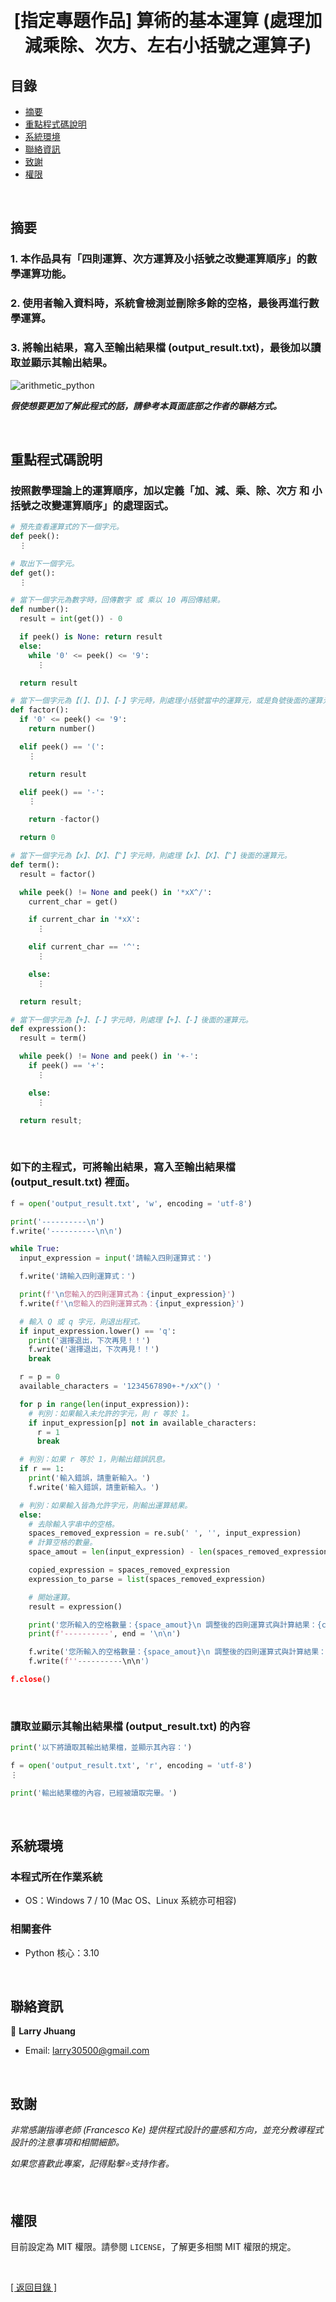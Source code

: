 <h1 align="center">
  <br>
  [指定專題作品] 算術的基本運算 (處理加減乘除、次方、左右小括號之運算子)
</h1>


## 目錄
* [摘要](#摘要)
* [重點程式碼說明](#重點說明)
* [系統環境](#系統環境)
* [聯絡資訊](#聯絡資訊)
* [致謝](#致謝)
* [權限](#權限)

&nbsp;

## 摘要
### 1. 本作品具有「四則運算、次方運算及小括號之改變運算順序」的數學運算功能。
### 2. 使用者輸入資料時，系統會檢測並刪除多餘的空格，最後再進行數學運算。
### 3. 將輸出結果，寫入至輸出結果檔 (output_result.txt)，最後加以讀取並顯示其輸出結果。

![arithmetic_python](images/arithmetic_python.gif)

<strong><em>假使想要更加了解此程式的話，請參考本頁面底部之作者的聯絡方式。</em></strong>

&nbsp;

## 重點程式碼說明
### 按照數學理論上的運算順序，加以定義「加、減、乘、除、次方 和 小括號之改變運算順序」的處理函式。
```python
# 預先查看運算式的下一個字元。
def peek():
  ⋮

# 取出下一個字元。
def get():
  ⋮

# 當下一個字元為數字時，回傳數字 或 乘以 10 再回傳結果。
def number():
  result = int(get()) - 0

  if peek() is None: return result
  else:
    while '0' <= peek() <= '9':
      ⋮

  return result

# 當下一個字元為【(】、【)】、【-】字元時，則處理小括號當中的運算元，或是負號後面的運算元。
def factor():  
  if '0' <= peek() <= '9':
    return number()

  elif peek() == '(':
    ⋮

    return result

  elif peek() == '-':
    ⋮

    return -factor()

  return 0

# 當下一個字元為【x】、【X】、【^】字元時，則處理【x】、【X】、【^】後面的運算元。
def term():
  result = factor()

  while peek() != None and peek() in '*xX^/':
    current_char = get()

    if current_char in '*xX':
      ⋮

    elif current_char == '^':
      ⋮

    else:
      ⋮

  return result;

# 當下一個字元為【+】、【-】字元時，則處理【+】、【-】後面的運算元。
def expression():
  result = term()

  while peek() != None and peek() in '+-':
    if peek() == '+':
      ⋮

    else:
      ⋮

  return result;
```

&nbsp;

### 如下的主程式，可將輸出結果，寫入至輸出結果檔 (output_result.txt) 裡面。
```python
f = open('output_result.txt', 'w', encoding = 'utf-8')

print('----------\n')
f.write('----------\n\n')

while True:
  input_expression = input('請輸入四則運算式：')

  f.write('請輸入四則運算式：')

  print(f'\n您輸入的四則運算式為：{input_expression}')
  f.write(f'\n您輸入的四則運算式為：{input_expression}')

  # 輸入 Q 或 q 字元，則退出程式。
  if input_expression.lower() == 'q':
    print('選擇退出，下次再見！！')
    f.write('選擇退出，下次再見！！')
    break

  r = p = 0
  available_characters = '1234567890+-*/xX^() '

  for p in range(len(input_expression)):
    # 判別：如果輸入未允許的字元，則 r 等於 1。
    if input_expression[p] not in available_characters:
      r = 1
      break

  # 判別：如果 r 等於 1，則輸出錯誤訊息。
  if r == 1:
    print('輸入錯誤，請重新輸入。')
    f.write('輸入錯誤，請重新輸入。')

  # 判別：如果輸入皆為允許字元，則輸出運算結果。
  else:
    # 去除輸入字串中的空格。
    spaces_removed_expression = re.sub(' ', '', input_expression)
    # 計算空格的數量。
    space_amout = len(input_expression) - len(spaces_removed_expression)

    copied_expression = spaces_removed_expression
    expression_to_parse = list(spaces_removed_expression)

    # 開始運算。
    result = expression()

    print('您所輸入的空格數量：{space_amout}\n 調整後的四則運算式與計算結果：{copied_expression} = {result}', end = '\n\n')
    print(f'----------', end = '\n\n')

    f.write('您所輸入的空格數量：{space_amout}\n 調整後的四則運算式與計算結果：{copied_expression} = {result}', end = '\n\n')
    f.write(f''----------\n\n')

f.close()
```

&nbsp;

### 讀取並顯示其輸出結果檔 (output_result.txt) 的內容
```python
print('以下將讀取其輸出結果檔，並顯示其內容：')

f = open('output_result.txt', 'r', encoding = 'utf-8')
⋮

print('輸出結果檔的內容，已經被讀取完畢。')
```

&nbsp;

## 系統環境
### 本程式所在作業系統
* OS：Windows 7 / 10 (Mac OS、Linux 系統亦可相容)

### 相關套件
* Python 核心：3.10

&nbsp;

## 聯絡資訊
👤 **Larry Jhuang**
  * Email: larry30500@gmail.com

&nbsp;
 
## 致謝
*非常感謝指導老師 (Francesco Ke) 提供程式設計的靈感和方向，並充分教導程式設計的注意事項和相關細節。*

*如果您喜歡此專案，記得點擊⭐️支持作者。*

&nbsp;

## 權限
目前設定為 MIT 權限。請參閱 `LICENSE`，了解更多相關 MIT 權限的規定。

&nbsp;

[[ 返回目錄 ]](#目錄)

